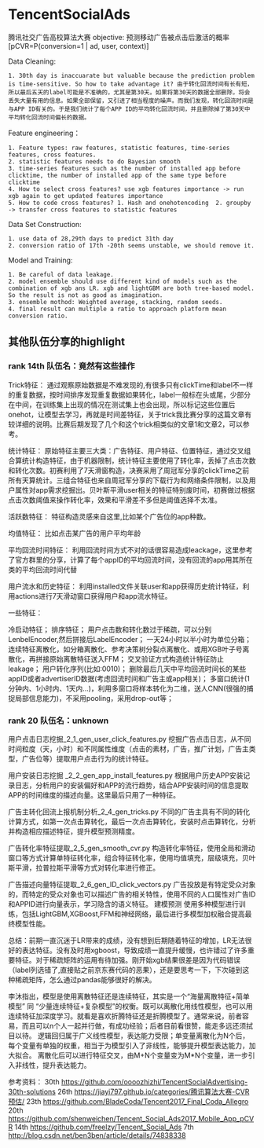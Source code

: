 # TencentSocialAds
腾讯社交广告高校算法大赛
objective: 预测移动广告被点击后激活的概率 [pCVR=P(conversion=1 | ad, user, context)]

Data Cleaning:

	1. 30th day is inaccuarate but valuable because the prediction problem is time-sensitive. So how to take advantage it? 由于转化回流时间有长有短，所以最后五天的label可能是不准确的，尤其是第30天。如果将第30天的数据全部删除，将会丢失大量有用的信息。如果全部保留，又引进了相当程度的噪声。而我们发现，转化回流时间是与APP ID有关的。于是我们统计了每个APP ID的平均转化回流时间，并且删除掉了第30天中平均转化回流时间偏长的数据。

Feature engineering：

	1. Feature types: raw features, statistic features, time-series features, cross features. 
	2. statistic features needs to do Bayesian smooth
	3. time-series features such as the number of installed app before clicktime, the number of installed app of the same type before clicktime
	4. How to select cross features? use xgb features importance -> run xgb again to get updated features importance
	5. How to code cross features? 1. Hash and onehotencoding  2. groupby -> transfer cross features to statistic features   
	
Data Set Construction:

	1. use data of 28,29th days to predict 31th day
	2. conversion ratio of 17th -20th seems unstable, we should remove it. 
	
Model and Training:

	1. Be careful of data leakage. 
	2. model ensemble should use different kind of models such as the combination of xgb ans LR. xgb and lightGBM are both tree-based model. So the result is not as good as imagination. 
	3. ensemble mothod: Weighted average, stacking, random seeds.
	4. final result can multiple a ratio to approach platform mean conversion ratio.

## 其他队伍分享的highlight
### rank 14th 队伍名：竟然有这些操作

Trick特征：
通过观察原始数据是不难发现的,有很多只有clickTime和label不一样的重复数据，按时间排序发现重复数据如果转化，label一般标在头或尾，少部分在中间，在训练集上出现的情况在测试集上也会出现，所以标记这些位置后onehot，让模型去学习，再就是时间差特征，关于trick我比赛分享的这篇文章有较详细的说明。比赛后期发现了几个和这个trick相类似的文章1和文章2，可以参考。

统计特征：
原始特征主要三大类：广告特征、用户特征、位置特征，通过交叉组合算统计构造特征，由于机器限制，统计特征主要使用了转化率，丢掉了点击次数和转化次数。初赛利用了7天滑窗构造，决赛采用了周冠军分享的clickTime之前所有天算统计。三组合特征也来自周冠军分享的下载行为和网络条件限制，以及用户属性对app需求挖掘出。贝叶斯平滑user相关的特征特别废时间，初赛做过根据点击次数阈值来操作转化率，效果和平滑差不多但是阈值选择不太准。

活跃数特征：
特征构造灵感来自这里,比如某个广告位的app种数。

均值特征：
比如点击某广告的用户平均年龄

平均回流时间特征：
利用回流时间方式不对的话很容易造成leackage，这里参考了官方群里的分享，计算了每个appID的平均回流时间，没有回流的app用其所在类的平均回流时间代替

用户流水和历史特征：
利用installed文件关联user和app获得历史统计特征，利用actions进行7天滑动窗口获得用户和app流水特征。

一些特征：

冷启动特征；
排序特征；
用户点击数和转化数过于稀疏，可以分别LenbelEncoder,然后拼接后LabelEncoder；
一天24小时以半小时为单位分箱；
连续特征离散化，如分箱离散化、参考决策树分裂点离散化、或用XGB叶子号离散化，再拼接原始离散特征送入FFM；
交叉验证方式构造统计特征防止leakage；
用户转化序列(比如:0010)；
删除最后几天中平均回流时间长的某些appID或者advertiserID数据(考虑回流时间和广告主或app相关)；
多窗口统计(1分钟内、1小时内、1天内...)，利用多窗口将样本转化为二维，送人CNN(很强的捕捉局部信息能力)，不采用pooling，采用drop-out等；

### rank 20 队伍名：unknown

用户点击日志挖掘_2_1_gen_user_click_features.py
挖掘广告点击日志，从不同时间粒度（天，小时）和不同属性维度（点击的素材，广告，推广计划，广告主类型，广告位等）提取用户点击行为的统计特征。

用户安装日志挖掘 _2_2_gen_app_install_features.py
根据用户历史APP安装记录日志，分析用户的安装偏好和APP的流行趋势，结合APP安装时间的信息提取APP的时间维度的描述向量。这里最后只用了一种特征。

广告主转化回流上报机制分析_2_4_gen_tricks.py
不同的广告主具有不同的转化计算方式，如第一次点击算转化，最后一次点击算转化，安装时点击算转化，分析并构造相应描述特征，提升模型预测精度。

广告转化率特征提取_2_5_gen_smooth_cvr.py
构造转化率特征，使用全局和滑动窗口等方式计算单特征转化率，组合特征转化率，使用均值填充，层级填充，贝叶斯平滑，拉普拉斯平滑等方式对转化率进行修正。

广告描述向量特征提取_2_6_gen_ID_click_vectors.py
广告投放是有特定受众对象的，而特定的受众对象也可以描述广告的相关特性，使用不同的人口属性对广告ID和APPID进行向量表示，学习隐含的语义特征。
建模预测
使用多种模型进行训练，包括LightGBM,XGBoost,FFM和神经网络，最后进行多模型加权融合提高最终模型性能。

总结：前期一直沉迷于LR带来的成绩，没有想到后期随着特征的增加，LR无法很好的表达特征。没有及时用xgboost，导致成绩一直提升缓慢，也许错过了许多重要特征。对于稀疏矩阵的运用有待加强。刚开始xgb结果很差是因为代码错误（label列选错了,直接贴之前京东赛代码的恶果），还是要思考一下，下次碰到这种稀疏矩阵，怎么通过pandas能够很好的解决。

李沐指出，模型是使用离散特征还是连续特征，其实是一个“海量离散特征+简单模型” 同 “少量连续特征+复杂模型”的权衡。既可以离散化用线性模型，也可以用连续特征加深度学习。就看是喜欢折腾特征还是折腾模型了。通常来说，前者容易，而且可以n个人一起并行做，有成功经验；后者目前看很赞，能走多远还须拭目以待。
逻辑回归属于广义线性模型，表达能力受限；单变量离散化为N个后，每个变量有单独的权重，相当于为模型引入了非线性，能够提升模型表达能力，加大拟合。
离散化后可以进行特征交叉，由M+N个变量变为M*N个变量，进一步引入非线性，提升表达能力。

参考资料：
30th https://github.com/oooozhizhi/TencentSocialAdvertising-30th-solutions
26th https://jiayi797.github.io/categories/腾讯算法大赛-CVR预估/
23th https://github.com/BladeCoda/Tencent2017_Final_Coda_Allegro
20th https://github.com/shenweichen/Tencent_Social_Ads2017_Mobile_App_pCVR
14th https://github.com/freelzy/Tencent_Social_Ads
7th http://blog.csdn.net/ben3ben/article/details/74838338
